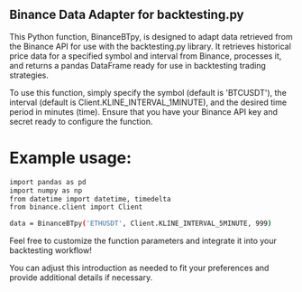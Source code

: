 ## Binance Data Adapter for backtesting.py

This Python function, BinanceBTpy, is designed to adapt data retrieved from the Binance API for use with the backtesting.py library. It retrieves historical price data for a specified symbol and interval from Binance, processes it, and returns a pandas DataFrame ready for use in backtesting trading strategies.

To use this function, simply specify the symbol (default is 'BTCUSDT'), the interval (default is Client.KLINE_INTERVAL_1MINUTE), and the desired time period in minutes (time). Ensure that you have your Binance API key and secret ready to configure the function.

# Example usage:

```bash
import pandas as pd
import numpy as np
from datetime import datetime, timedelta
from binance.client import Client

data = BinanceBTpy('ETHUSDT', Client.KLINE_INTERVAL_5MINUTE, 999)
```

Feel free to customize the function parameters and integrate it into your backtesting workflow!

You can adjust this introduction as needed to fit your preferences and provide additional details if necessary.
